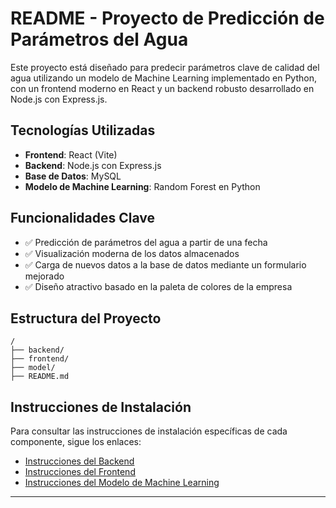 # README - Proyecto de Predicción de Parámetros del Agua

Este proyecto está diseñado para predecir parámetros clave de calidad del agua utilizando un modelo de Machine Learning implementado en Python, con un frontend moderno en React y un backend robusto desarrollado en Node.js con Express.js.

## Tecnologías Utilizadas
- **Frontend**: React (Vite)
- **Backend**: Node.js con Express.js
- **Base de Datos**: MySQL
- **Modelo de Machine Learning**: Random Forest en Python

## Funcionalidades Clave
- ✅ Predicción de parámetros del agua a partir de una fecha
- ✅ Visualización moderna de los datos almacenados
- ✅ Carga de nuevos datos a la base de datos mediante un formulario mejorado
- ✅ Diseño atractivo basado en la paleta de colores de la empresa

## Estructura del Proyecto
```
/
├── backend/
├── frontend/
├── model/
├── README.md
```
## Instrucciones de Instalación
Para consultar las instrucciones de instalación específicas de cada componente, sigue los enlaces:

- [Instrucciones del Backend](./backend/README.md)  
- [Instrucciones del Frontend](./frontend/README.md)  
- [Instrucciones del Modelo de Machine Learning](./model/README.md)  

---